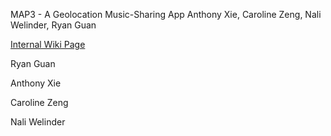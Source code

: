 
MAP3 - A Geolocation Music-Sharing App
Anthony Xie, Caroline Zeng, Nali Welinder, Ryan Guan

[Internal Wiki Page](https://github.com/StanfordCS194/win2023-team2/wiki)

Ryan Guan

Anthony Xie

Caroline Zeng

Nali Welinder
